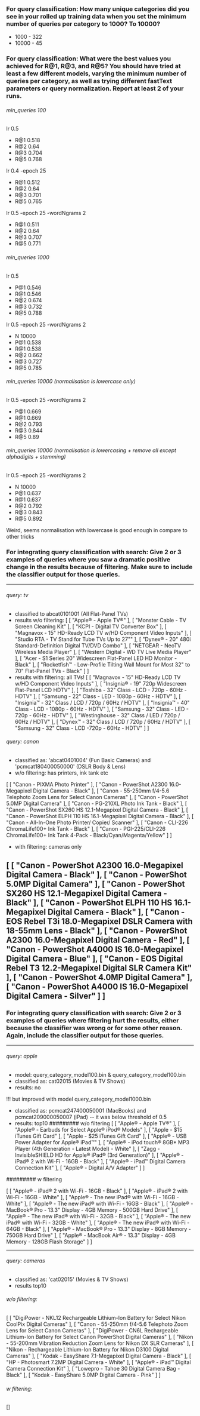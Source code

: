 ### For query classification: How many unique categories did you see in your rolled up training data when you set the minimum number of queries per category to 1000? To 10000?
* 1000 - 322
* 10000 - 45

### For query classification: What were the best values you achieved for R@1, R@3, and R@5? You should have tried at least a few different models, varying the minimum number of queries per category, as well as trying different fastText parameters or query normalization. Report at least 2 of your runs.

###### min_queries 100
 lr 0.5

* R@1     0.518
* R@2     0.64
* R@3     0.704
* R@5     0.768

lr 0.4  -epoch 25

* R@1     0.512
* R@2     0.64
* R@3     0.701
* R@5     0.765

lr 0.5  -epoch 25 -wordNgrams 2
* R@1     0.511
* R@2     0.64
* R@3     0.707
* R@5     0.771

###### min_queries 1000

lr 0.5
* P@1     0.546
* R@1     0.546
* R@2     0.674
* R@3     0.732
* R@5     0.788

lr 0.5  -epoch 25 -wordNgrams 2
* N       10000
* P@1     0.538
* R@1     0.538
* R@2     0.662
* R@3     0.727
* R@5     0.785

###### min_queries 10000 (normalisation is lowercase only)

lr 0.5  -epoch 25 -wordNgrams 2
* P@1     0.669
* R@1     0.669
* R@2     0.793
* R@3     0.844
* R@5     0.89


###### min_queries 10000 (normalisation is lowercasing + remove all except alphadigits + stemming)

lr 0.5  -epoch 25 -wordNgrams 2
* N       10000
* P@1     0.637
* R@1     0.637
* R@2     0.792
* R@3     0.843
* R@5     0.892

Weird, seems normalisation with lowercase is good enough in compare to other tricks


### For integrating query classification with search: Give 2 or 3 examples of queries where you saw a dramatic positive change in the results because of filtering. Make sure to include the classifier output for those queries.

---
###### query: tv
* classified to abcat0101001 (All Flat-Panel TVs)
* results w/o filtering: 
[
    [
        "Apple® - Apple TV®"
    ],
    [
        "Monster Cable - TV Screen Cleaning Kit"
    ],
    [
        "KCPI - Digital TV Converter Box"
    ],
    [
        "Magnavox - 15\" HD-Ready LCD TV w/HD Component Video Inputs"
    ],
    [
        "Studio RTA - TV Stand for Tube TVs Up to 27\""
    ],
    [
        "Dynex® - 20\" 480i Standard-Definition Digital TV/DVD Combo"
    ],
    [
        "NETGEAR - NeoTV Wireless Media Player"
    ],
    [
        "Western Digital - WD TV Live Media Player"
    ],
    [
        "Acer - S1 Series 20\" Widescreen Flat-Panel LED HD Monitor - Black"
    ],
    [
        "Rocketfish™ - Low-Profile Tilting Wall Mount for Most 32\" to 70\" Flat-Panel TVs - Black"
    ]
]
* results with filtering: all TVs!
[
    [
        "Magnavox - 15\" HD-Ready LCD TV w/HD Component Video Inputs"
    ],
    [
        "Insignia® - 19\" 720p Widescreen Flat-Panel LCD HDTV"
    ],
    [
        "Toshiba - 32\" Class - LCD - 720p - 60Hz - HDTV"
    ],
    [
        "Samsung - 22\" Class - LED - 1080p - 60Hz - HDTV"
    ],
    [
        "Insignia™ - 32\" Class / LCD / 720p / 60Hz / HDTV"
    ],
    [
        "Insignia™ - 40\" Class - LCD - 1080p - 60Hz - HDTV"
    ],
    [
        "Samsung - 32\" Class - LED - 720p - 60Hz - HDTV"
    ],
    [
        "Westinghouse - 32\" Class / LED / 720p / 60Hz / HDTV"
    ],
    [
        "Dynex™ - 32\" Class / LCD / 720p / 60Hz / HDTV"
    ],
    [
        "Samsung - 32\" Class - LCD -720p - 60Hz - HDTV"
    ]
]

###### query: canon
* classified as: 'abcat0401004' (Fun Basic Cameras) and 'pcmcat180400050000' (DSLR Body & Lens)
* w/o filtering: has printers, ink tank etc

[
    [
        "Canon - PIXMA Photo Printer"
    ],
    [
        "Canon - PowerShot A2300 16.0-Megapixel Digital Camera - Black"
    ],
    [
        "Canon - 55-250mm f/4-5.6 Telephoto Zoom Lens for Select Canon Cameras"
    ],
    [
        "Canon - PowerShot 5.0MP Digital Camera"
    ],
    [
        "Canon - PG-210XL Photo Ink Tank - Black"
    ],
    [
        "Canon - PowerShot SX260 HS 12.1-Megapixel Digital Camera - Black"
    ],
    [
        "Canon - PowerShot ELPH 110 HS 16.1-Megapixel Digital Camera - Black"
    ],
    [
        "Canon - All-In-One Photo Printer/ Copier/ Scanner"
    ],
    [
        "Canon - CLI-226 ChromaLife100+ Ink Tank - Black"
    ],
    [
        "Canon - PGI-225/CLI-226 ChromaLife100+ Ink Tank 4-Pack - Black/Cyan/Magenta/Yellow"
    ]
]
* with filtering: cameras only

[
	[
		"Canon - PowerShot A2300 16.0-Megapixel Digital Camera - Black"
	],
	[
		"Canon - PowerShot 5.0MP Digital Camera"
	],
	[
		"Canon - PowerShot SX260 HS 12.1-Megapixel Digital Camera - Black"
	],
	[
		"Canon - PowerShot ELPH 110 HS 16.1-Megapixel Digital Camera - Black"
	],
	[
		"Canon - EOS Rebel T3i 18.0-Megapixel DSLR Camera with 18-55mm Lens - Black"
	],
	[
		"Canon - PowerShot A2300 16.0-Megapixel Digital Camera - Red"
	],
	[
		"Canon - PowerShot A4000 IS 16.0-Megapixel Digital Camera - Blue"
	],
	[
		"Canon - EOS Digital Rebel T3 12.2-Megapixel Digital SLR Camera Kit"
	],
	[
		"Canon - PowerShot 4.0MP Digital Camera"
	],
	[
		"Canon - PowerShot A4000 IS 16.0-Megapixel Digital Camera - Silver"
	]
]
---

### For integrating query classification with search: Give 2 or 3 examples of queries where filtering hurt the results, either because the classifier was wrong or for some other reason. Again, include the classifier output for those queries.

---
###### query: apple

* model: query_category_model100.bin & query_category_model100.bin
* classified as: cat02015 (Movies & TV Shows)
* results: no

!!! but improved with model query_category_model1000.bin
* classified as: pcmcat247400050001 (MacBooks) and pcmcat209000050007 (iPad) -- it was below threshold of 0.5
* results: top10 
######### w/o filtering
[
	[
		"Apple® - Apple TV®"
	],
	[
		"Apple® - Earbuds for Select Apple® iPod® Models"
	],
	[
		"Apple - $15 iTunes Gift Card"
	],
	[
		"Apple - $25 iTunes Gift Card"
	],
	[
		"Apple® - USB Power Adapter for Apple® iPad™"
	],
	[
		"Apple® - iPod touch® 8GB* MP3 Player (4th Generation - Latest Model) - White"
	],
	[
		"Zagg - InvisibleSHIELD HD for Apple® iPad® (3rd Generation)"
	],
	[
		"Apple® - iPad® 2 with Wi-Fi - 16GB - Black"
	],
	[
		"Apple® - iPad™ Digital Camera Connection Kit"
	],
	[
		"Apple® - Digital A/V Adapter"
	]
]

######### w filtering

[
	[
		"Apple® - iPad® 2 with Wi-Fi - 16GB - Black"
	],
	[
		"Apple® - iPad® 2 with Wi-Fi - 16GB - White"
	],
	[
		"Apple® - The new iPad® with Wi-Fi - 16GB - White"
	],
	[
		"Apple® - The new iPad® with Wi-Fi - 16GB - Black"
	],
	[
		"Apple® - MacBook® Pro - 13.3\" Display - 4GB Memory - 500GB Hard Drive"
	],
	[
		"Apple® - The new iPad® with Wi-Fi - 32GB - Black"
	],
	[
		"Apple® - The new iPad® with Wi-Fi - 32GB - White"
	],
	[
		"Apple® - The new iPad® with Wi-Fi - 64GB - Black"
	],
	[
		"Apple® - MacBook® Pro - 13.3\" Display - 8GB Memory - 750GB Hard Drive"
	],
	[
		"Apple® - MacBook Air® - 13.3\" Display - 4GB Memory - 128GB Flash Storage"
	]
]

---
###### query: cameras
* classified as: 'cat02015' (Movies & TV Shows)
* results top10

###### w/o filtering:
[
	[
		"DigiPower - NKL12 Rechargeable Lithium-Ion Battery for Select Nikon CoolPix Digital Cameras"
	],
	[
		"Canon - 55-250mm f/4-5.6 Telephoto Zoom Lens for Select Canon Cameras"
	],
	[
		"DigiPower - CN6L Rechargeable Lithium-Ion Battery for Select Canon PowerShot Digital Cameras"
	],
	[
		"Nikon - 55-200mm Vibration Reduction Zoom Lens for Nikon DX SLR Cameras"
	],
	[
		"Nikon - Rechargeable Lithium-Ion Battery for Nikon D3100 Digital Cameras"
	],
	[
		"Kodak - EasyShare 7.1-Megapixel Digital Camera - Black"
	],
	[
		"HP - Photosmart 7.2MP Digital Camera - White"
	],
	[
		"Apple® - iPad™ Digital Camera Connection Kit"
	],
	[
		"Lowepro - Tahoe 30 Digital Camera Bag - Black"
	],
	[
		"Kodak - EasyShare 5.0MP Digital Camera - Pink"
	]
]

###### w filtering:
[]